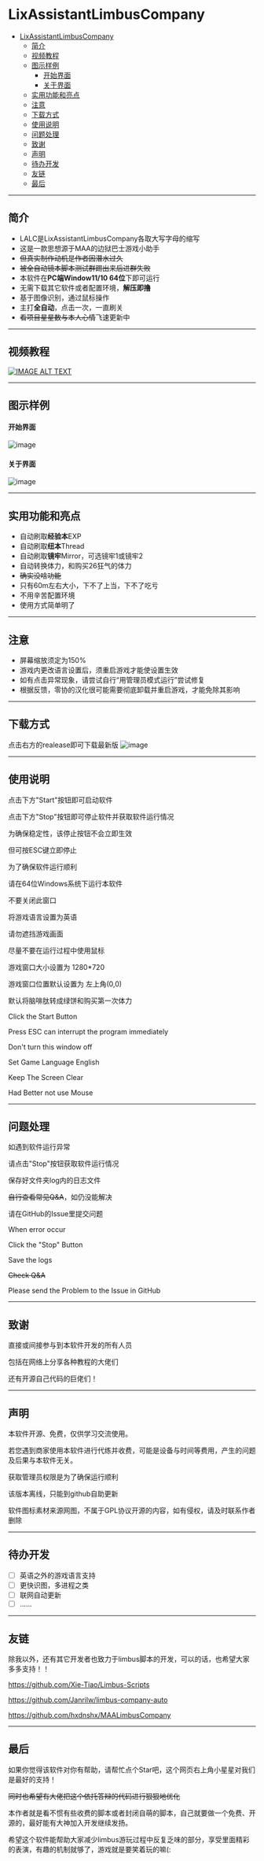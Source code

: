 # LixAssistantLimbusCompany

- [LixAssistantLimbusCompany](#lixassistantlimbuscompany)
  - [简介](#简介)
  - [视频教程](#视频教程)
  - [图示样例](#图示样例)
      - [开始界面](#开始界面)
      - [关于界面](#关于界面)
  - [实用功能和亮点](#实用功能和亮点)
  - [注意](#注意)
  - [下载方式](#下载方式)
  - [使用说明](#使用说明)
  - [问题处理](#问题处理)
  - [致谢](#致谢)
  - [声明](#声明)
  - [待办开发](#待办开发)
  - [友链](#友链)
  - [最后](#最后)

---
## 简介
- LALC是LixAssistantLimbusCompany各取大写字母的缩写
- 这是一款思想源于MAA的边狱巴士游戏小助手
- ~~但真实制作动机是作者因潜水过久~~
- ~~被全自动镜本脚本测试群踢出来后进群失败~~
- 本软件在**PC端Window11/10 64位**下即可运行
- 无需下载其它软件或者配置环境，**解压即撸**
- 基于图像识别，通过鼠标操作
- 主打**全自动**，点击一次，一直刷关
- ~~看项目星星数与本人心情~~飞速更新中


---
## 视频教程
[![IMAGE ALT TEXT](/pic/example/videoPic.png)](https://youtu.be/ZKsNTLM-IT4)

---
## 图示样例
#### 开始界面
![image](/pic/example/mainPage.png)
#### 关于界面
![image](/pic/example/aboutPage.png)



---
## 实用功能和亮点

- 自动刷取**经验本**EXP
- 自动刷取**纽本**Thread
- 自动刷取**镜牢**Mirror，可选镜牢1或镜牢2
- 自动转换体力，和购买26狂气的体力
- ~~确实没啥功能~~
- 只有60m左右大小，下不了上当，下不了吃亏
- 不用辛苦配置环境
- 使用方式简单明了

---
## 注意

- 屏幕缩放须定为150%
- 游戏内更改语言设置后，须重启游戏才能使设置生效
- 如有点击异常现象，请尝试自行“用管理员模式运行”尝试修复
- 根据反馈，零协的汉化很可能需要彻底卸载并重启游戏，才能免除其影响



---
## 下载方式

点击右方的realease即可下载最新版
![image](/pic/example/githubDownloadExample.gif)

---
## 使用说明

点击下方"Start"按钮即可启动软件

点击下方"Stop"按钮即可停止软件并获取软件运行情况

为确保稳定性，该停止按钮不会立即生效

但可按ESC键立即停止

为了确保软件运行顺利

请在64位Windows系统下运行本软件

不要关闭此窗口

将游戏语言设置为英语

请勿遮挡游戏画面

尽量不要在运行过程中使用鼠标

游戏窗口大小设置为 1280*720

游戏窗口位置默认设置为 左上角(0,0)

默认将脑啡肽转成绿饼和购买第一次体力


Click the Start Button

Press ESC can interrupt the program immediately

Don't turn this window off

Set Game Language English

Keep The Screen Clear

Had Better not use Mouse

---
## 问题处理

如遇到软件运行异常

请点击"Stop"按钮获取软件运行情况

保存好文件夹log内的日志文件

~~自行查看常见Q&A~~，如仍没能解决

请在GitHub的Issue里提交问题


When error occur

Click the "Stop" Button

Save the logs

~~Check Q&A~~

Please send the Problem to the Issue in GitHub

---
## 致谢

直接或间接参与到本软件开发的所有人员

包括在网络上分享各种教程的大佬们

还有开源自己代码的巨佬们！

---
## 声明

本软件开源、免费，仅供学习交流使用。

若您遇到商家使用本软件进行代练并收费，可能是设备与时间等费用，产生的问题及后果与本软件无关。

获取管理员权限是为了确保运行顺利

该版本离线，只能到github自助更新

软件图标素材来源网图，不属于GPL协议开源的内容，如有侵权，请及时联系作者删除

---
## 待办开发

- [ ] 英语之外的游戏语言支持
- [ ] 更快识图，多进程之类
- [ ] 联网自动更新
- [ ] ……

---
## 友链

除我以外，还有其它开发者也致力于limbus脚本的开发，可以的话，也希望大家多多支持！！

https://github.com/Xie-Tiao/Limbus-Scripts

https://github.com/Janrilw/limbus-company-auto

https://github.com/hxdnshx/MAALimbusCompany

---
## 最后

如果你觉得该软件对你有帮助，请帮忙点个Star吧，这个网页右上角小星星对我们是最好的支持！

~~同时也希望有大佬把这个依托答辩的代码进行狠狠地优化~~

本作者就是看不惯有些收费的脚本或者封闭自萌的脚本，自己就要做一个免费、开源的，最好能有大神加入开发继续发扬。

希望这个软件能帮助大家减少limbus游玩过程中反复乏味的部分，享受里面精彩的表演，有趣的机制就够了，游戏就是要笑着玩的嘛(:
